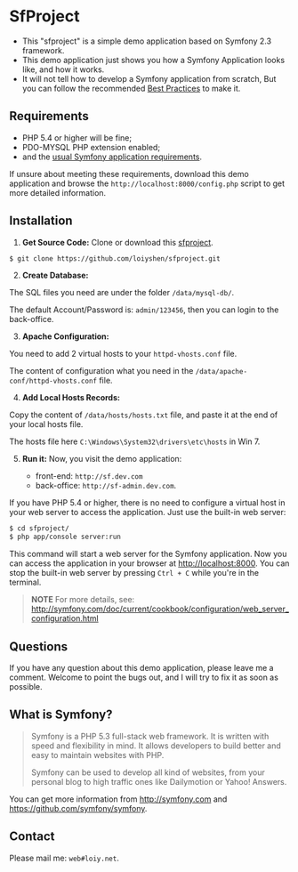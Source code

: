 SfProject
==========

  * This "sfproject" is a simple demo application based on Symfony 2.3 framework.
  * This demo application just shows you how a Symfony Application looks like, and how it works. 
  * It will not tell how to develop a Symfony application from scratch, But you can follow the recommended [Best Practices](http://symfony.com/doc/current/best_practices/index.html) to make it.


Requirements
------------

  * PHP 5.4 or higher will be fine;
  * PDO-MYSQL PHP extension enabled;
  * and the [usual Symfony application requirements](http://symfony.com/doc/2.3/reference/requirements.html).

If unsure about meeting these requirements, download this demo application and browse the `http://localhost:8000/config.php` script to get more detailed information.


Installation
------------

1. **Get Source Code:**
  Clone or download this [sfproject](https://github.com/loiyshen/sfproject.git).

  ```bash
  $ git clone https://github.com/loiyshen/sfproject.git
  ```

2. **Create Database:**
  
  The SQL files you need are under the folder `/data/mysql-db/`.
  
  The default Account/Password is: `admin/123456`, then you can login to the back-office.

3. **Apache Configuration:**
  
  You need to add 2 virtual hosts to your `httpd-vhosts.conf` file.
  
  The content of configuration what you need in the `/data/apache-conf/httpd-vhosts.conf` file.

4. **Add Local Hosts Records:**
  
  Copy the content of `/data/hosts/hosts.txt` file, and paste it at the end of your local hosts file.
  
  The hosts file here `C:\Windows\System32\drivers\etc\hosts` in Win 7.

5. **Run it:**
  Now, you visit the demo application: 
  
    - front-end:  `http://sf.dev.com` 
    - back-office: `http://sf-admin.dev.com`.
  
  If you have PHP 5.4 or higher, there is no need to configure a virtual host in your web server to access the application.
  Just use the built-in web server:
  
  ```bash
  $ cd sfproject/
  $ php app/console server:run
  ```
  
  This command will start a web server for the Symfony application. 
  Now you can access the application in your browser at <http://localhost:8000>. 
  You can stop the built-in web server by pressing `Ctrl + C` while you're in the terminal.
  
  > **NOTE**
  > For more details, see:
  > http://symfony.com/doc/current/cookbook/configuration/web_server_configuration.html

Questions
------------

If you have any question about this demo application, please leave me a comment.
Welcome to point the bugs out, and I will try to fix it as soon as possible.


What is Symfony?
---------------------

> Symfony is a PHP 5.3 full-stack web framework.  It is written with
> speed and flexibility in mind.  It allows developers to build better
> and easy to maintain websites with PHP.
> 
> Symfony can be used to develop all kind of websites, from your
> personal blog to high traffic ones like Dailymotion or Yahoo! Answers.

You can get more information from <http://symfony.com> and <https://github.com/symfony/symfony>.


Contact
--------
Please mail me: `web#loiy.net`.
